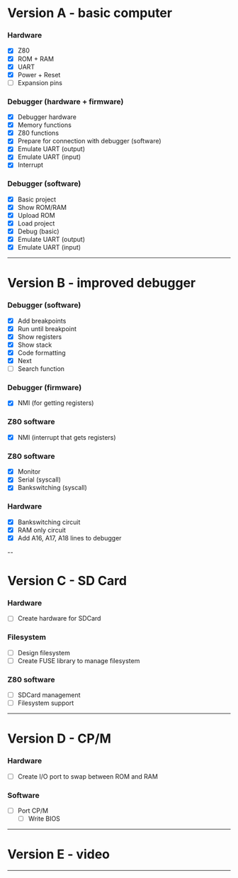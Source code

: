 # Version A - basic computer

### Hardware

- [x] Z80
- [x] ROM + RAM
- [x] UART
- [x] Power + Reset
- [ ] Expansion pins

### Debugger (hardware + firmware)

- [x] Debugger hardware
- [x] Memory functions
- [x] Z80 functions
- [x] Prepare for connection with debugger (software)
- [x] Emulate UART (output)
- [x] Emulate UART (input)
- [x] Interrupt

### Debugger (software)

- [x] Basic project
- [x] Show ROM/RAM
- [x] Upload ROM
- [x] Load project
- [x] Debug (basic)
- [x] Emulate UART (output)
- [x] Emulate UART (input)

---

# Version B - improved debugger

### Debugger (software)

- [x] Add breakpoints
- [x] Run until breakpoint
- [x] Show registers
- [x] Show stack
- [x] Code formatting
- [x] Next
- [ ] Search function

### Debugger (firmware)
- [x] NMI (for getting registers)

### Z80 software

- [x] NMI (interrupt that gets registers)

### Z80 software

- [x] Monitor
- [x] Serial (syscall)
- [x] Bankswitching (syscall)

### Hardware

- [x] Bankswitching circuit
- [x] RAM only circuit
- [x] Add A16, A17, A18 lines to debugger

--

# Version C - SD Card

### Hardware

- [ ] Create hardware for SDCard

### Filesystem

- [ ] Design filesystem
- [ ] Create FUSE library to manage filesystem

### Z80 software

- [ ] SDCard management
- [ ] Filesystem support

---

# Version D - CP/M

### Hardware

- [ ] Create I/O port to swap between ROM and RAM

### Software

- [ ] Port CP/M
  - [ ] Write BIOS

---

# Version E - video

---
